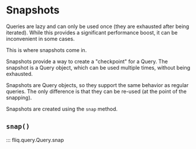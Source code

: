 # Snapshots

Queries are lazy and can only be used once (they are exhausted after being iterated).
While this provides a significant performance boost, it can be inconvenient in some cases.

This is where snapshots come in.

Snapshots provide a way to create a "checkpoint" for a Query.
The snapshot is a Query object, which can be used multiple times, without being exhausted.

Snapshots are Query objects, so they support the same behavior as regular queries.
The only difference is that they can be re-used (at the point of the snapping).

Snapshots are created using the `snap` method.

## `snap()`
::: fliq.query.Query.snap